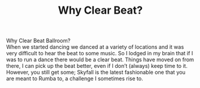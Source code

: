 ﻿---
title: Why Clear Beat?
layout: page
permalink: "whyclearbeat.html"
---

<article class="grid_6">

<div class="information-header">
Why Clear Beat Ballroom?
</div>
When we started dancing we danced at a variety of locations and it was very difficult to hear the beat to some music. So I lodged in my brain that if I was to run a dance there would be a clear beat.
Things have moved on from there, I can pick up the beat better, even if I don’t (always) keep time to it. However, you still get some; Skyfall is the latest fashionable one that you are meant to Rumba to, a challenge I sometimes rise to.
</article>
